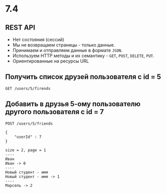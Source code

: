 # 7.4

## REST API

* Нет состояния (сессий)
* Мы не возвращаем страницы - только данные.
* Принимаем и отправляем данные в формате `JSON`.
* Используем HTTP методы и их семантику - `GET`, `POST`, `DELETE`, `PUT`.
* Ориентированные на ресурсы URL

## Получить список друзей пользователя с id = 5

```
GET /users/5/firends
```

## Добавить в друзья 5-ому пользователю другого пользователя с id = 7

```
POST /users/5/friends

{
    "userId" : 7
}
```

```
size = 2, page = 1
----
Иван
Иван -> 0
----
Новый студент - имя
Новый студент - имя -> 1
----
Марсель -> 2
```

